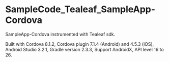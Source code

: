 # SampleCode_Tealeaf_SampleApp-Cordova
SampleApp-Cordova instrumented with Tealeaf sdk.

Built with Cordova 8.1.2, Cordova plugin 7.1.4 (Android) and 4.5.3 (iOS), Android Studio 3.2.1, Gradle version 2.3.3, 
Support AndroidX, API level 16 to 26.
